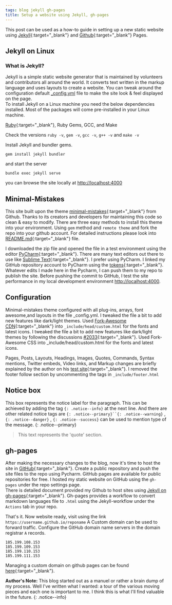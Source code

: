 ```yaml
---
tags: blog jekyll gh-pages
title: Setup a website using Jekyll, gh-pages
---
```

This post can be used as a how-to guide in setting up a new static website using [Jekyll](https://jekyllrb.com/){:target="_blank"} and [Github](https://github.com){:target="_blank"} Pages.

## Jekyll on Linux

### What is Jekyll?

Jekyll is a simple static website generator that is maintained by volunteers and contributors all around the world. It converts text written in the markup language and uses layouts to create a website.  You can tweak around the configuration default [_config.yml](https://jekyllrb.com/docs/configuration/) file to make the site look & feel displayed on the page.  
To install Jekyll on a Linux machine you need the below dependencies installed. Most of the packages will come pre-installed in your Linux machine. 

[Ruby](https://www.ruby-lang.org/en/downloads/){:target="_blank"}, Ruby Gems, GCC, and Make 

Check the versions `ruby -v`, `gem -v`, `gcc -v`, `g++ -v` and `make -v`

Install Jekyll and bundler gems. 
```
gem install jekyll bundler
``` 

and start the server 
```
bundle exec jekyll serve
``` 

you can browse the site locally at [http://localhost:4000](http://localhost:4000)

## Minimal-Mistakes

This site built upon the theme [minimal-mistakes](https://github.com/mmistakes/minimal-mistakes){:target="_blank"} from Github. Thanks to its creators and developers for maintaining this code so clean & easy to modify.
There are three easy methods to install this theme into your environment. Using `gem` method and `remote theme` and fork the repo into your github account.
For detailed instructions please look into [README.md](https://github.com/mmistakes/minimal-mistakes/blob/master/README.md){:target="_blank"} file. 

I downloaded the zip file and opened the file in a test environment using the editor [PyCharm](https://www.jetbrains.com/pycharm/){:target="_blank"}. There are many text editors out there to use like [Sublime Text](http://www.sublimetext.com/){:target="_blank"}.
I prefer using PyCharm. I linked my GitHub repository account to PyCharm using the [tokens](https://github.com/settings/tokens){:target="_blank"}. Whatever edits I made here in the Pycharm, I can push them to my repo to publish the site.
Before pushing the commit to GitHub, I test the site performance in my local development environment [http://localhost:4000](http://localhost:4000).

## Configuration
Minimal-mistakes theme configured with all plug-ins, arrays, font awesome,and layouts in the file _config.yml. I tweaked the file a bit to add new features like dark/light themes.
Used [Fork-Awesome CDN](https://forkaweso.me/Fork-Awesome/get-started/){:target="_blank"}  into `_include/head/custom.html` for the fonts and latest icons.
I tweaked the file a bit to add new features like dark/light themes by following the discussions [#2033](https://github.com/mmistakes/minimal-mistakes/discussions/2033){:target="_blank"}. Used Fork-Awesome CSS  into _include/head/custom.html for the fonts and latest icons. 

Pages, Posts, Layouts, Headings, Images, Quotes, Commands, Syntax mentions, Twitter embeds, Video links, and Markup changes are briefly explained by the author on his [test site](https://mmistakes.github.io/minimal-mistakes/year-archive/){:target="_blank"}. I removed the footer follow section by uncommenting the tags in `_include/footer.html` 

## Notice box
This box represents the notice label for the paragraph. This can be achieved by adding the tag `{: .notice--info}` at the next line.
And there are other related notice tags are `{: .notice--primary}``{: .notice--warning}` , `{: .notice--danger}` , `{: .notice--success}` can be used to mention type of the message.
{: .notice--primary}

>This text represents the 'quote' section. 

## gh-pages
After making the necessary changes to the blog, now it's time to host the site in [GitHub](https://github.com){:target="_blank"}. Create a public repository and push the site files to the repo using Pycharm. GitHub pages are available for public repositories for free. I hosted my static website on GitHub using the `gh-pages` under the repo settings page.  
There is detailed document provided my Github to host sites using [Jekyll on gh-pages](https://docs.github.com/en/pages/setting-up-a-github-pages-site-with-jekyll){:target="_blank"}.
Gh-pages provides a workflow to convert markdown languages file to `.html` using the Jekyll-workflow under the `Actions` tab in your repo.

That's it. Now website ready, visit using the link `https://username.github.io/reponame`
A Custom domain can be used to forward traffic. Configure the GitHub domain name servers in the domain registrar `A` records. 

```
185.199.108.153
185.199.109.153
185.199.110.153
185.199.111.153
```
Managing a custom domain on github pages can be found [here](https://docs.github.com/en/pages/configuring-a-custom-domain-for-your-github-pages-site/managing-a-custom-domain-for-your-github-pages-site#configuring-an-apex-domain){:target="_blank"}. 


**Author's Note:** This blog started out as a manuel or rather a brain dump of my process. Well I've written what I wanted: a tour of the various moving pieces and each one is important to me. I think this is what I'll find valuable in the future.
{: .notice--info}





